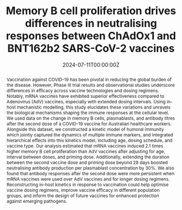 ---
title: "Memory B cell proliferation drives differences in neutralising responses between ChAdOx1 and BNT162b2 SARS-CoV-2 vaccines"
authors:
  - David Hodgson
  - Yi Liu
  - Louise Carolan
  - Siddhartha Mahanty
  - Kanta Subbarao
  - Sheena G. Sullivan
  - Annette Fox
  - Adam Kucharski
date: "2024-07-11T00:00:00Z"
doi: "https://doi.org/10.1101/2024.07.11.24310221"
publishDate: "2024-07-11T00:00:00Z"
publication_types: ["3"]
publication: "Preprint"
publication_short: "Preprint"
abstract: |
  Vaccination against COVID-19 has been pivotal in reducing the global burden of the disease. However, Phase III trial results and observational studies underscore differences in efficacy across vaccine technologies and dosing regimens. Notably, mRNA vaccines have exhibited superior effectiveness compared to Adenovirus (AdV) vaccines, especially with extended dosing intervals. Using in-host mechanistic modelling, this study elucidates these variations and unravels the biological mechanisms shaping the immune responses at the cellular level. We used data on the change in memory B cells, plasmablasts, and antibody titres after the second dose of a COVID-19 vaccine for Australian healthcare workers. Alongside this dataset, we constructed a kinetic model of humoral immunity which jointly captured the dynamics of multiple immune markers, and integrated hierarchical effects into this kinetics model, including age, dosing schedule, and vaccine type. Our analysis estimated that mRNA vaccines induced 2.1 times higher memory B cell proliferation than AdV vaccines after adjusting for age, interval between doses, and priming dose. Additionally, extending the duration between the second vaccine dose and priming dose beyond 28 days boosted neutralising antibody production per plasmablast concentration by 30%. We also found that antibody responses after the second dose were more persistent when mRNA vaccines were used over AdV vaccines and for longer dosing regimens. Reconstructing in-host kinetics in response to vaccination could help optimise vaccine dosing regimens, improve vaccine efficacy in different population groups, and inform the design of future vaccines for enhanced protection against emerging pathogens.
summary: |
  This study compares immune responses between ChAdOx1 (Adenovirus-based) and BNT162b2 (mRNA) COVID-19 vaccines. It finds that mRNA vaccines induce significantly higher memory B cell proliferation and longer-lasting antibody responses than Adenovirus vaccines, especially with extended dosing intervals. 
tags:
  - SARS-CoV-2
  - COVID-19 Vaccination
  - mRNA Vaccine
  - Adenovirus Vaccine
  - Immunology
featured: true
links:
  - name: "Full Text"
    url: "https://doi.org/10.1101/2024.07.11.24310221"
url_code: 'https://github.com/cmmid/covidbcell'

image:
  caption: 'Image credit: [**Biorender**](https:/biorender.com)'
  focal_point: "left"
  preview_only: false
projects:
 - imm_inhost
slides: ""

---
